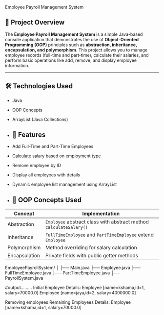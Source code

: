  Employee Payroll Management System

## 📌 Project Overview

The **Employee Payroll Management System** is a simple Java-based console application that demonstrates the use of **Object-Oriented Programming (OOP)** principles such as **abstraction, inheritance, encapsulation, and polymorphism**. This project allows you to manage employee records (full-time and part-time), calculate their salaries, and perform basic operations like add, remove, and display employee information.

---

## 🛠️ Technologies Used

- Java
- OOP Concepts
- ArrayList (Java Collections)

- ## 🚀 Features

- Add Full-Time and Part-Time Employees
- Calculate salary based on employment type
- Remove employee by ID
- Display all employees with details
- Dynamic employee list management using ArrayList

- ## 🔑 OOP Concepts Used

| Concept         | Implementation                                                                 |
|----------------|----------------------------------------------------------------------------------|
| Abstraction     | `Employee` abstract class with abstract method `calculateSalary()`              |
| Inheritance     | `FullTimeEmployee` and `PartTimeEmployee` extend `Employee`                     |
| Polymorphism    | Method overriding for salary calculation                                        |
| Encapsulation   | Private fields with public getter methods     

EmployeePayrollSystem/
│
├── Main.java
├── Employee.java
├── FullTimeEmployee.java
├── PartTimeEmployee.java
├── PayrollSystem.java

#output.........
Initial Employee Details:
Employee [name=kshama,id=1, salary=70000.0]
Employee [name=jaya,id=2, salary=4000000.0]

Removing employees
Remaining Employees Details:
Employee [name=kshama,id=1, salary=70000.0]
